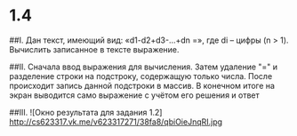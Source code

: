 # 1.4

##I. 
Дан текст, имеющий вид: «d1-d2+d3-…+dn =», где di – цифры (n > 1). Вычислить
записанное в тексте выражение.

##II.
Сначала ввод выражения для вычисления. Затем удаление "=" и разделение строки на подстроку, содержащую только числа. После происходит запись данной подстроки в массив. В конечном итоге на экран выводится само выражение с учётом его решения и ответ 

##III.
![Окно результата для задания 1.2]
http://cs623317.vk.me/v623317271/38fa8/qbiOieJnqRI.jpg
